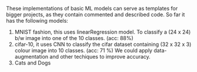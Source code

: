 These implementations of basic ML models can serve as templates for bigger projects, as they contain commented and described code. 
So far it has the following models:
1) MNIST fashion, this uses linearRegression model. To classify a (24 x 24) b/w image into one of the 10 classes. (acc: 88%)
2) cifar-10, it uses CNN to classify the cifar dataset containing (32 x 32 x 3) colour image into 10 classes. (acc: 71 %)
  We could apply data-augmentation and other techiques to improve accuracy.
3) Cats and Dogs
